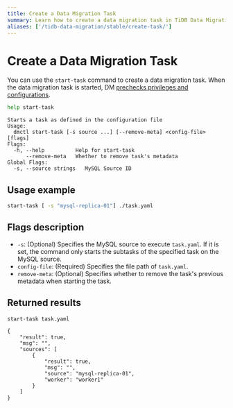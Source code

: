 ```yaml
---
title: Create a Data Migration Task
summary: Learn how to create a data migration task in TiDB Data Migration.
aliases: ['/tidb-data-migration/stable/create-task/']
---
```


# Create a Data Migration Task

You can use the `start-task` command to create a data migration task. When the data migration task is started, DM [prechecks privileges and configurations](dm-precheck.md).


```bash
help start-task
```

```
Starts a task as defined in the configuration file
Usage:
  dmctl start-task [-s source ...] [--remove-meta] <config-file> [flags]
Flags:
  -h, --help          Help for start-task
      --remove-meta   Whether to remove task's metadata
Global Flags:
  -s, --source strings   MySQL Source ID
```

## Usage example


```bash
start-task [ -s "mysql-replica-01"] ./task.yaml
```

## Flags description

- `-s`: (Optional) Specifies the MySQL source to execute `task.yaml`. If it is set, the command only starts the subtasks of the specified task on the MySQL source.
- `config-file`: (Required) Specifies the file path of `task.yaml`.
- `remove-meta`: (Optional) Specifies whether to remove the task's previous metadata when starting the task.

## Returned results


```bash
start-task task.yaml
```

```
{
    "result": true,
    "msg": "",
    "sources": [
        {
            "result": true,
            "msg": "",
            "source": "mysql-replica-01",
            "worker": "worker1"
        }
    ]
}
```
